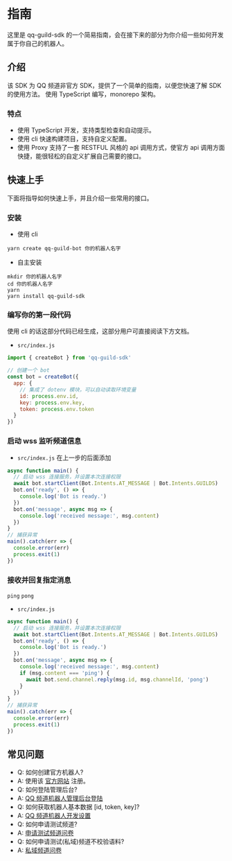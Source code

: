 # 指南

这里是 qq-guild-sdk 的一个简易指南，会在接下来的部分为你介绍一些如何开发属于你自己的机器人。

## 介绍

该 SDK 为 QQ 频道非官方 SDK，提供了一个简单的指南，以便您快速了解 SDK 的使用方法。
使用 TypeScript 编写，monorepo 架构。

### 特点

* 使用 TypeScript 开发，支持类型检查和自动提示。
* 使用 cli 快速构建项目，支持自定义配置。
* 使用 Proxy 支持了一套 RESTFUL 风格的 api 调用方式，使官方 api 调用方面快捷，能很轻松的自定义扩展自己需要的接口。

## 快速上手

下面将指导如何快速上手，并且介绍一些常用的接口。

### 安装

* 使用 cli
```shell
yarn create qq-guild-bot 你的机器人名字
```
* 自主安装
```shell
mkdir 你的机器人名字
cd 你的机器人名字
yarn
yarn install qq-guild-sdk
```

### 编写你的第一段代码

使用 cli 的话这部分代码已经生成，这部分用户可直接阅读下方文档。

* `src/index.js`
```js
import { createBot } from 'qq-guild-sdk'

// 创建一个 bot
const bot = createBot({
  app: {
    // 集成了 dotenv 模块，可以自动读取环境变量
    id: process.env.id,
    key: process.env.key,
    token: process.env.token
  }
})
```

### 启动 wss 监听频道信息

* `src/index.js` 在上一步的后面添加
```js
async function main() {
  // 启动 wss 连接服务，并设置本次连接权限
  await bot.startClient(Bot.Intents.AT_MESSAGE | Bot.Intents.GUILDS)
  bot.on('ready', () => {
    console.log('Bot is ready.')
  })
  bot.on('message', async msg => {
    console.log('received message:', msg.content)
  })
}
// 捕获异常
main().catch(err => {
  console.error(err)
  process.exit(1)
})
```

### 接收并回复指定消息

`ping` `pong`

* `src/index.js`
```js
async function main() {
  // 启动 wss 连接服务，并设置本次连接权限
  await bot.startClient(Bot.Intents.AT_MESSAGE | Bot.Intents.GUILDS)
  bot.on('ready', () => {
    console.log('Bot is ready.')
  })
  bot.on('message', async msg => {
    console.log('received message:', msg.content)
    if (msg.content === 'ping') {
      await bot.send.channel.reply(msg.id, msg.channelId, 'pong')
    }
  })
}
// 捕获异常
main().catch(err => {
  console.error(err)
  process.exit(1)
})
```

## 常见问题

* Q: 如何创建官方机器人?
* A: 使用该 [官方网站](https://bot.q.qq.com/open/#/type?appType=2) 注册。
* Q: 如何登陆管理后台?
* A: [QQ 频道机器人管理后台登陆](https://bot.q.qq.com/open/#/botlogin)
* Q: 如何获取机器人基本数据 [id, token, key]?
* A: [QQ 频道机器人开发设置](https://bot.q.qq.com/#/developer/developer-setting)
* Q: 如何申请测试频道?
* A: [申请测试频道问卷](https://docs.qq.com/form/page/DZVF3RFJnTGF0Y3Nk?_w_tencentdocx_form=1)
* Q: 如何申请测试(私域)频道不校验语料?
* A: [私域频道问卷](https://wj.qq.com/s2/9379748/ed13/)
